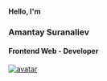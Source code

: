 #### Hello, I'm 
### Amantay Suranaliev 
#### Frontend Web - Developer
[![avatar](./src/img/home/ice-bear-seal.webp)](https://amantaysv.github.io/)
